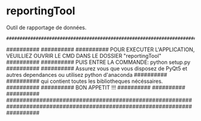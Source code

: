 # reportingTool
Outil de rapportage de données.




	##########################################################################################################################
########## 				                                                                 ##########
##########	POUR EXECUTER L'APPLICATION, VEUILLIEZ OUVRIR LE CMD DANS LE DOSSIER "reportingTool"	 ##########
##########	PUIS ENTRE LA COMMANDE: python setup.py				                         ##########
##########	Assurez vous que vous disposez de PyQt5 et autres dependances ou utilisez python d'anaconda  ##########
##########	qui contient toutes les bibliotheques nécéssaires.	                                ##########
##########	BON APPETIT !!!						                     		##########
##########									                        ##########
##########################################################################################################################
